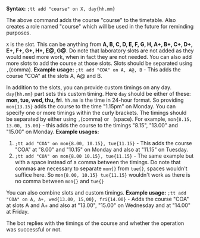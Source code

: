 **Syntax:** `;tt add "course" on X, day{hh.mm}`

The above command adds the course "course" to the timetable. Also creates a role named "course" which will be used in the future for reminding purposes.

`X` is the slot. This can be anything from **A, B, C, D, E, F, G, H, A+, B+, C+, D+, E+, F+, G+, H+, E@, G@**. Do note that laboratory slots are not added as they would need more work, when in fact they are not needed. You can also add more slots to add the course at those slots. Slots should be separated using `,`(comma).
**Example usage:**
`;tt add "COA" on A, A@, B` - This adds the course "COA" at the slots A, A@ and B.

In addition to the slots, you can provide custom timings on any day. `day{hh.mm}` part sets this custom timing. Here `day` should be either of these: **mon, tue, wed, thu, fri**. `hh.mm` is the time in 24-hour format. So providing `mon{13.15}` adds the course to the time "1.15pm" on Monday. You can specify one or more timings within the curly brackets. The timings should be separated by either using `,`(comma) or ` `(space). For example, `mon{8.15, 13.00, 15.00}` - this adds the course to the timings "8.15", "13.00" and "15.00" on Monday.
**Example usages:**

1. `;tt add "COA" on mon{8.00, 10.15}, tue{11.15}` - This adds the course "COA" at "8.00" and "10.15" on Monday and also at "11.15" on Tuesday.
2. `;tt add "COA" on mon{8.00 10.15}, tue{11.15}` - The same example but with a space instead of a comma between the timings. Do note that commas are necessary to separate `mon{}` from `tue{}`, spaces wouldn't suffice here. So `mon{8.00, 10.15} tue{11.15}` wouldn't work as there is no comma between `mon{}` and `tue{}`

You can also combine slots and custom timings.
**Example usage:**
`;tt add "COA" on A, A+, wed{13.00, 15,00}, fri{14.00}` - Adds the course "COA" at slots A and A+ and also at "13.00", "15.00" on Wednesday and at "14.00" at Friday.

The bot replies with the timings of the course and whether the operation was successful or not.
